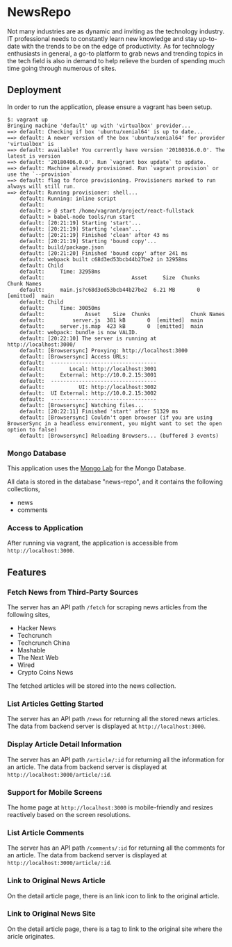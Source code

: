 # NewsRepo

Not many industries are as dynamic and inviting as the technology industry. IT professional needs to constantly learn new knowledge and stay up-to-date with the trends to be on the edge of productivity. As for technology enthusiasts in general, a go-to platform to grab news and trending topics in the tech field is also in demand to help relieve the burden of spending much time going through numerous of sites. 

## Deployment

In order to run the application, please ensure a vagrant has been setup.

```
$: vagrant up
Bringing machine 'default' up with 'virtualbox' provider...
==> default: Checking if box 'ubuntu/xenial64' is up to date...
==> default: A newer version of the box 'ubuntu/xenial64' for provider 'virtualbox' is
==> default: available! You currently have version '20180316.0.0'. The latest is version
==> default: '20180406.0.0'. Run `vagrant box update` to update.
==> default: Machine already provisioned. Run `vagrant provision` or use the `--provision`
==> default: flag to force provisioning. Provisioners marked to run always will still run.
==> default: Running provisioner: shell...
    default: Running: inline script
    default:
    default: > @ start /home/vagrant/project/react-fullstack
    default: > babel-node tools/run start
    default: [20:21:19] Starting 'start'...
    default: [20:21:19] Starting 'clean'...
    default: [20:21:19] Finished 'clean' after 43 ms
    default: [20:21:19] Starting 'bound copy'...
    default: build/package.json
    default: [20:21:20] Finished 'bound copy' after 241 ms
    default: webpack built c68d3ed53bcb44b27be2 in 32958ms
    default: Child
    default:     Time: 32958ms
    default:                            Asset     Size  Chunks             Chunk Names
    default:     main.js?c68d3ed53bcb44b27be2  6.21 MB       0  [emitted]  main
    default: Child
    default:     Time: 30050ms
    default:             Asset    Size  Chunks             Chunk Names
    default:         server.js  381 kB       0  [emitted]  main
    default:     server.js.map  423 kB       0  [emitted]  main
    default: webpack: bundle is now VALID.
    default: [20:22:10] The server is running at http://localhost:3000/
    default: [Browsersync] Proxying: http://localhost:3000
    default: [Browsersync] Access URLs:
    default:  ----------------------------------
    default:        Local: http://localhost:3001
    default:     External: http://10.0.2.15:3001
    default:  ----------------------------------
    default:           UI: http://localhost:3002
    default:  UI External: http://10.0.2.15:3002
    default:  ----------------------------------
    default: [Browsersync] Watching files...
    default: [20:22:11] Finished 'start' after 51329 ms
    default: [Browsersync] Couldn't open browser (if you are using BrowserSync in a headless environment, you might want to set the open option to false)
    default: [Browsersync] Reloading Browsers... (buffered 3 events)
```

### Mongo Database

This application uses the [Mongo Lab](https://mlab.com) for the Mongo Database.

All data is stored in the database "news-repo", and it contains the following collections,
* news
* comments

### Access to Application

After running via vagrant, the application is accessible from ```http://localhost:3000```.

## Features

### Fetch News from Third-Party Sources

The server has an API path ```/fetch``` for scraping news articles from the following sites,
* Hacker News
* Techcrunch
* Techcrunch China
* Mashable
* The Next Web
* Wired
* Crypto Coins News

The fetched articles will be stored into the news collection.

### List Articles Getting Started

The server has an API path ```/news``` for returning all the stored news articles.
The data from backend server is displayed at ```http://localhost:3000```.

### Display Article Detail Information

The server has an API path ```/article/:id``` for returning all the information for an article.
The data from backend server is displayed at ```http://localhost:3000/article/:id```.

### Support for Mobile Screens

The home page at ```http://localhost:3000``` is mobile-friendly and resizes reactively based on the screen resolutions.

### List Article Comments

The server has an API path ```/comments/:id``` for returning all the comments for an article.
The data from backend server is displayed at ```http://localhost:3000/article/:id```.

### Link to Original News Article

On the detail article page, there is an link icon to link to the original article.

### Link to Original News Site

On the detail article page, there is a tag to link to the original site where the aricle originates.